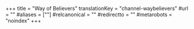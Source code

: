 +++
title = "Way of Believers"
translationKey = "channel-waybelievers"
#url = ""
#aliases = [""]
#relcanonical = ""
#redirectto = ""
#metarobots = "noindex"
+++
